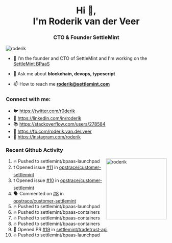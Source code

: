 <h1 align="center">Hi 👋,<br/> I'm Roderik van der Veer</h1>
<h3 align="center">CTO & Founder SettleMint</h3>

<p align="left"> <img src="https://komarev.com/ghpvc/?username=roderik" alt="roderik" /> </p>

- 🔭 I’m the founder and CTO of SettleMint and I'm working on the [SettleMint BPaaS](https://settlemint.com)

- 💬 Ask me about **blockchain, devops, typescript**

- 📫 How to reach me **roderik@settlemint.com**



### Connect with me:

- 🐦 https://twitter.com/r0derik
- 🏢 https://linkedin.com/in/roderik
- 📚 https://stackoverflow.com/users/278584
- 🙊 https://fb.com/roderik.van.der.veer
- 📸 https://instagram.com/roderik

### Recent Github Activity
<img src="https://github-readme-stats.vercel.app/api?username=roderik&show_icons=true&count_private=true" alt="roderik" align="right" height="190" />

<!--START_SECTION:activity-->
1. 🔥 Pushed to settlemint/bpaas-launchpad
2. ❗️ Opened issue [#11](https://github.com/opstrace/customer-settlemint/issues/11) in [opstrace/customer-settlemint](https://github.com/opstrace/customer-settlemint)
3. ❗️ Opened issue [#10](https://github.com/opstrace/customer-settlemint/issues/10) in [opstrace/customer-settlemint](https://github.com/opstrace/customer-settlemint)
4. 🗣 Commented on [#8](https://github.com/opstrace/customer-settlemint/issues/8) in [opstrace/customer-settlemint](https://github.com/opstrace/customer-settlemint)
5. 🔥 Pushed to settlemint/bpaas-launchpad
6. 🔥 Pushed to settlemint/bpaas-containers
7. 🔥 Pushed to settlemint/bpaas-containers
8. 🔥 Pushed to settlemint/bpaas-containers
9. 💪 Opened PR [#19](https://github.com/settlemint/tradetrust-api/pull/19) in [settlemint/tradetrust-api](https://github.com/settlemint/tradetrust-api)
10. 🔥 Pushed to settlemint/bpaas-launchpad
<!--END_SECTION:activity-->